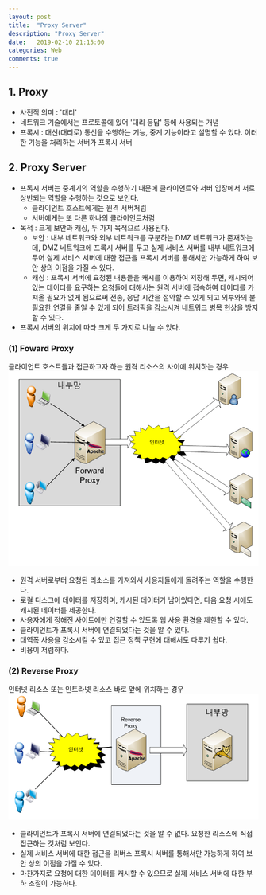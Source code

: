 ```yaml
---
layout: post
title:  "Proxy Server"
description: "Proxy Server"
date:   2019-02-10 21:15:00
categories: Web
comments: true
---
```

## 1. Proxy
- 사전적 의미 : '대리'
- 네트워크 기술에서는 프로토콜에 있어 '대리 응답' 등에 사용되는 개념
- 프록시 : 대신(대리로) 통신을 수행하는 기능, 중계 기능이라고 설명할 수 있다. 이러한 기능을 처리하는 서버가 프록시 서버

## 2. Proxy Server
- 프록시 서버는 중계기의 역할을 수행하기 때문에 클라이언트와 서버 입장에서 서로 상반되는 역할을 수행하는 것으로 보인다.
  - 클라이언트 호스트에게는 원격 서버처럼
  - 서버에게는 또 다른 하나의 클라이언트처럼
- 목적 : 크게 보안과 캐싱, 두 가지 목적으로 사용된다.
  - 보안 : 내부 네트워크와 외부 네트워크를 구분하는 DMZ 네트워크가 존재하는데, DMZ 네트워크에 프록시 서버를 두고 실제 서비스 서버를 내부 네트워크에 두어 실제 서비스 서버에 대한 접근을 프록시 서버를 통해서만 가능하게 하여 보안 상의 이점을 가질 수 있다.
  - 캐싱 : 프록시 서버에 요청된 내용들을 캐시를 이용하여 저장해 두면, 캐시되어 있는 데이터를 요구하는 요청들에 대해서는 원격 서버에 접속하여 데이터를 가져올 필요가 없게 됨으로써 전송, 응답 시간을 절약할 수 있게 되고 외부와의 불필요한 연결을 줄일 수 있게 되어 트래픽을 감소시켜 네트워크 병목 현상을 방지할 수 있다.
- 프록시 서버의 위치에 따라 크게 두 가지로 나눌 수 있다.

### (1) Foward Proxy
클라이언트 호스트들과 접근하고자 하는 원격 리소스의 사이에 위치하는 경우
![Foward Proxy](../../assets/Web/13.PNG)
- 원격 서버로부터 요청된 리소스를 가져와서 사용자들에게 돌려주는 역할을 수행한다.
- 로컬 디스크에 데이터를 저장하며, 캐시된 데이터가 남아있다면, 다음 요청 시에도 캐시된 데이터를 제공한다.
- 사용자에게 정해진 사이트에만 연결할 수 있도록 웹 사용 환경을 제한할 수 있다.
- 클라이언트가 프록시 서버에 연결되었다는 것을 알 수 있다.
- 대역폭 사용을 감소시킬 수 있고 접근 정책 구현에 대해서도 다루기 쉽다.
- 비용이 저렴하다.

### (2) Reverse Proxy
인터넷 리소스 또는 인트라넷 리소스 바로 앞에 위치하는 경우
![Reverse Proxy](../../assets/Web/14.PNG)
- 클라이언트가 프록시 서버에 연결되었다는 것을 알 수 없다. 요청한 리소스에 직접 접근하는 것처럼 보인다.
- 실제 서비스 서버에 대한 접근을 리버스 프록시 서버를 통해서만 가능하게 하여 보안 상의 이점을 가질 수 있다.
- 마찬가지로 요청에 대한 데이터를 캐시할 수 있으므로 실제 서비스 서버에 대한 부하 조절이 가능하다.